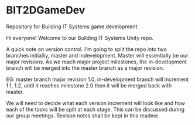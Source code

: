 # BIT2DGameDev
Repository for Building IT Systems game development 

Hi everyone! Welcome to our Building IT Systems Unity repo.

A quick note on version control. I'm going to split the repo into two branches initialliy, master and indevelopment. Master will essentially be our major revisions. As we reach major project milestones, the in-development branch will be merged into the master branch as a major revision.

EG: master branch major revision 1.0, in-development branch will increment 1.1, 1.2, until it reaches milestone 2.0 then it will be merged back with master.

We will need to decide what each version increment will look like and how each of the tasks will be split at each stage. This can be discussed during our group meetings. Revison notes shall be kept in this readme.
